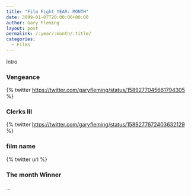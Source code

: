 ```yaml
---
title: "Film Fight YEAR: MONTH"
date: 3899-01-07T20:00:00+00:00
author: Gary Fleming
layout: post
permalink: /:year/:month/:title/
categories:
  - Films
---
```


Intro

### Vengeance

{% twitter https://twitter.com/garyfleming/status/1589277045661794305 %}

### Clerks III

{% twitter https://twitter.com/garyfleming/status/1589277672403632129 %}

### film name

{% twitter url %}


### The month Winner

...
